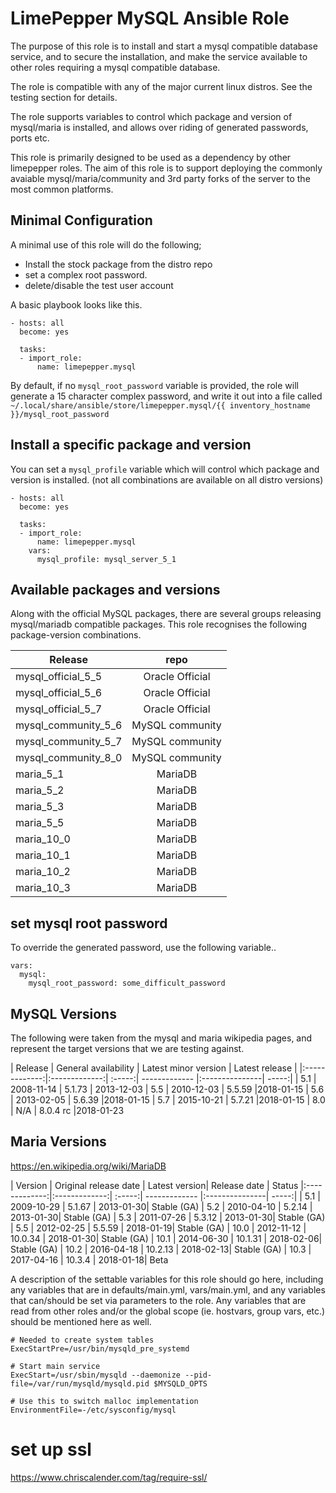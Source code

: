 
LimePepper MySQL Ansible Role
=========

The purpose of this role is to install and start a mysql compatible database
service, and to secure the installation, and make the service available to other
roles requiring a mysql compatible database.

The role is compatible with any of the major current linux distros. See the
testing section for details.

The role supports variables to control which package and version of mysql/maria
is installed, and allows over riding of generated passwords, ports etc.

This role is primarily designed to be used as a dependency by other limepepper
roles. The aim of this role is to support deploying the commonly avaiable
mysql/maria/community and 3rd party forks of the server to the most common
platforms.

## Minimal Configuration

A minimal use of this role will do the following;

- Install the stock package from the distro repo
- set a complex root password.
- delete/disable the test user account

A basic playbook looks like this.

~~~ ansible
- hosts: all
  become: yes

  tasks:
  - import_role:
      name: limepepper.mysql
~~~

By default, if no `mysql_root_password` variable is provided, the role will
generate a 15 character complex password, and write it out into a file called
`~/.local/share/ansible/store/limepepper.mysql/{{ inventory_hostname }}/mysql_root_password`



## Install a specific package and version

You can set a `mysql_profile` variable which will control which package and
version is installed. (not all combinations are available on all distro versions)

~~~ ansible
- hosts: all
  become: yes

  tasks:
  - import_role:
      name: limepepper.mysql
    vars:
      mysql_profile: mysql_server_5_1
~~~

## Available packages and versions

Along with the official MySQL packages, there are several groups releasing
mysql/mariadb compatible packages. This role recognises the following
package-version combinations.

| Release | repo |
|-----------|:-------------:|
| mysql_official_5_5 |	Oracle Official |
| mysql_official_5_6 |	Oracle Official |
| mysql_official_5_7 |	Oracle Official |
| mysql_community_5_6 |	MySQL community |
| mysql_community_5_7 |	MySQL community |
| mysql_community_8_0 |	MySQL community |
| maria_5_1 |	MariaDB |
| maria_5_2 |	MariaDB |
| maria_5_3 |	MariaDB |
| maria_5_5 |	MariaDB |
| maria_10_0 | MariaDB |
| maria_10_1 | MariaDB |
| maria_10_2 | MariaDB |
| maria_10_3 | MariaDB |



## set mysql root password

To override the generated password, use the following variable..
~~~
vars:
  mysql:
    mysql_root_password: some_difficult_password
~~~


MySQL Versions
--------------

The following were taken from the mysql and maria wikipedia pages, and represent
the target versions that we are testing against.

| Release        | General availability     | Latest minor version  | Latest release |
|:-------------:|:-------------:| :-----:| ------------- |:---------------| -----:|
| 5.1 |	2008-11-14 | 5.1.73 |	2013-12-03
| 5.5	| 2010-12-03 | 5.5.59	|2018-01-15
| 5.6	| 2013-02-05 | 5.6.39	|2018-01-15
| 5.7	| 2015-10-21 | 5.7.21	|2018-01-15
| 8.0	| N/A	      | 8.0.4 rc |2018-01-23


Maria Versions
-------------

https://en.wikipedia.org/wiki/MariaDB

| Version |	Original release date | 	Latest version| 	Release date | 	Status
|:-------------:|:-------------:| :-----:| ------------- |:---------------| -----:|
| 5.1	  | 2009-10-29 |	5.1.67	| 2013-01-30|	Stable (GA)
| 5.2	  | 2010-04-10 |	5.2.14	| 2013-01-30|	Stable (GA)
| 5.3	  | 2011-07-26 |	5.3.12	| 2013-01-30|	Stable (GA)
| 5.5	  | 2012-02-25 |	5.5.59	| 2018-01-19|	Stable (GA)
| 10.0	| 2012-11-12 |	10.0.34	| 2018-01-30|	Stable (GA)
| 10.1	| 2014-06-30 |	10.1.31	| 2018-02-06|	Stable (GA)
| 10.2	| 2016-04-18 |	10.2.13	| 2018-02-13|	Stable (GA)
| 10.3	| 2017-04-16 |	10.3.4	| 2018-01-18|	Beta






A description of the settable variables for this role should go here, including any variables that are in defaults/main.yml, vars/main.yml, and any variables that can/should be set via parameters to the role. Any variables that are read from other roles and/or the global scope (ie. hostvars, group vars, etc.) should be mentioned here as well.


~~~~
# Needed to create system tables
ExecStartPre=/usr/bin/mysqld_pre_systemd

# Start main service
ExecStart=/usr/sbin/mysqld --daemonize --pid-file=/var/run/mysqld/mysqld.pid $MYSQLD_OPTS

# Use this to switch malloc implementation
EnvironmentFile=-/etc/sysconfig/mysql
~~~~


# set up ssl
https://www.chriscalender.com/tag/require-ssl/
